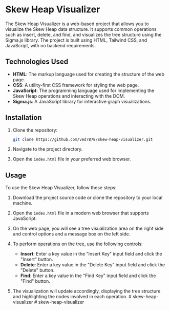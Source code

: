 # Skew Heap Visualizer

The Skew Heap Visualizer is a web-based project that allows you to visualize the Skew Heap data structure. It supports common operations such as insert, delete, and find, and visualizes the tree structure using the Sigma.js library. The project is built using HTML, Tailwind CSS, and JavaScript, with no backend requirements.

## Technologies Used

- **HTML**: The markup language used for creating the structure of the web page.
- **CSS**: A utility-first CSS framework for styling the web page.
- **JavaScript**: The programming language used for implementing the Skew Heap operations and interacting with the DOM.
- **Sigma.js**: A JavaScript library for interactive graph visualizations.

## Installation

1. Clone the repository:

    ```bash
    git clone https://github.com/ved7878/skew-heap-visualizer.git
    ```

2. Navigate to the project directory.

3. Open the `index.html` file in your preferred web browser.

## Usage

To use the Skew Heap Visualizer, follow these steps:

1. Download the project source code or clone the repository to your local machine.

2. Open the `index.html` file in a modern web browser that supports JavaScript.

3. On the web page, you will see a tree visualization area on the right side and control options and a message box on the left side.

4. To perform operations on the tree, use the following controls:

   - **Insert**: Enter a key value in the "Insert Key" input field and click the "Insert" button.
   - **Delete**: Enter a key value in the "Delete Key" input field and click the "Delete" button.
   - **Find**: Enter a key value in the "Find Key" input field and click the "Find" button.

5. The visualization will update accordingly, displaying the tree structure and highlighting the nodes involved in each operation.
#   s k e w - h e a p - v i s u a l i z e r  
 #   s k e w - h e a p - v i s u a l i z e r  
 